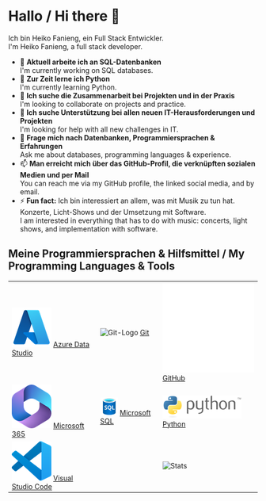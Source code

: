 # Hallo / Hi there 👋

Ich bin Heiko Fanieng, ein Full Stack Entwickler.  
I'm Heiko Fanieng, a full stack developer.

- 🔭 **Aktuell arbeite ich an SQL-Datenbanken**  
  I'm currently working on SQL databases.
- 🌱 **Zur Zeit lerne ich Python**  
  I'm currently learning Python.
- 👯 **Ich suche die Zusammenarbeit bei Projekten und in der Praxis**  
  I'm looking to collaborate on projects and practice.
- 🤔 **Ich suche Unterstützung bei allen neuen IT-Herausforderungen und Projekten**  
  I'm looking for help with all new challenges in IT.
- 💬 **Frage mich nach Datenbanken, Programmiersprachen & Erfahrungen**  
  Ask me about databases, programming languages & experience.
- 📫 **Man erreicht mich über das GitHub-Profil, die verknüpften sozialen Medien und per Mail**  
  You can reach me via my GitHub profile, the linked social media, and by email.
- ⚡ **Fun fact:** Ich bin interessiert an allem, was mit Musik zu tun hat. Konzerte, Licht-Shows und der Umsetzung mit Software.  
  I am interested in everything that has to do with music: concerts, light shows, and implementation with software.

## Meine Programmiersprachen & Hilfsmittel / My Programming Languages & Tools

| | | |
|:---|:---|:---|
| ![ADS-Logo](/img/microsoft_azure.png) [Azure Data Studio](https://azure.microsoft.com/en-us/products/data-studio) | ![Git-Logo](https://upload.wikimedia.org/wikipedia/commons/thumb/e/e0/Git-logo.svg/320px-Git-logo.svg.png) [Git](https://git-scm.com) | ![GitHub-Logo](img/github-mark-white.svg) [GitHub](http://github.com) |
| ![M365-logo](img/microsoft_365.png) [Microsoft 365](https://microsoft365.com) | ![MSSQL-Logo](img/10130-icon-service-SQL-Database.svg) [Microsoft SQL](https://www.microsoft.com/en-us/sql-server/sql-server-2022) | ![Python-Logo](img/python-logo-generic.png) [Python](http://python.org) |
| ![VSC-Logo](img/vs_code.png) [Visual Studio Code](https://code.visualstudio.com) | | ![Stats](https://github-readme-stats.vercel.app/api/top-langs?username=hfanieng&show_icons=true&locale=en&layout=compact) |
